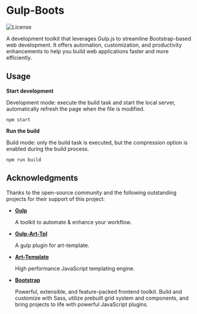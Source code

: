# Gulp-Boots

![License](https://img.shields.io/github/license/hizpro/gulp-boots)

A development toolkit that leverages Gulp.js to streamline Bootstrap-based web development. It offers automation, customization, and productivity enhancements to help you build web applications faster and more efficiently.

## Usage

**Start development**

Development mode: execute the build task and start the local server, automatically refresh the page when the file is modified.

```shell
npm start
```

**Run the build**

Build mode: only the build task is executed, but the compression option is enabled during the build process.

```shell
npm run build
```

## Acknowledgments

Thanks to the open-source community and the following outstanding projects for their support of this project:

- **[Gulp](https://gulpjs.com/)**

  A toolkit to automate & enhance your workflow.

- **[Gulp-Art-Tpl](https://www.npmjs.com/package/gulp-art-tpl)**

  A gulp plugin for art-template.

- **[Art-Template](https://aui.github.io/art-template)**

  High performance JavaScript templating engine.

- **[Bootstrap](https://getbootstrap.com)**

  Powerful, extensible, and feature-packed frontend toolkit. Build and customize with Sass, utilize prebuilt grid system and components, and bring projects to life with powerful JavaScript plugins.
